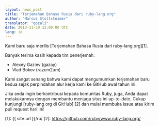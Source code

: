 ```yaml
---
layout: news_post
title: "Terjemahan Bahasa Rusia dari ruby-lang.org"
author: "Marcus Stollsteimer"
translator: "gozali"
date: 2013-11-30 12:00:00 UTC
lang: id
---
```


Kami baru saja merilis [Terjemahan Bahasa Rusia dari ruby-lang.org][1].

Banyak terima kasih kepada tim penerjemah:

 * Alexey Gaziev (gazay)
 * Vlad Bokov (razum2um)

Kami sangat senang bahwa kami dapat mengumumkan terjemahan baru kedua
sejak perpindahan alur kerja kami ke GitHub awal tahun ini.

Jika anda ingin berkontribusi kepada komunitas Ruby, juga,
Anda dapat melakukannya dengan membantu menjaga situs ini up-to-date.
Cukup kunjungi [ruby-lang.org di GitHub] [2] dan mulai
membuka issue atau kirim pull request hari ini!



[1]: {{ site.url }}/ru/
[2]: https://github.com/ruby/www.ruby-lang.org/
